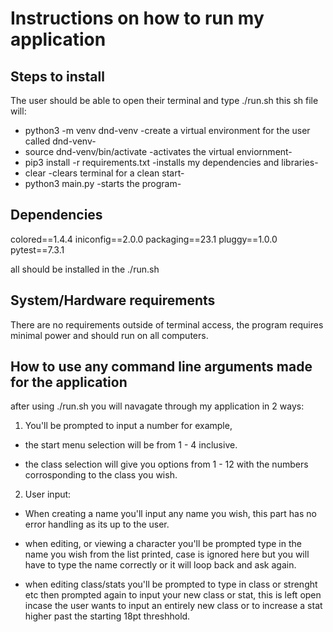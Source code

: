 # Instructions on how to run my application

## Steps to install

The user should be able to open their terminal and type ./run.sh
this sh file will:

- python3 -m venv dnd-venv -create a virtual environment for the user called dnd-venv-
- source dnd-venv/bin/activate -activates the virtual enviornment-
- pip3 install -r requirements.txt -installs my dependencies and libraries-
- clear -clears terminal for a clean start-
- python3 main.py -starts the program-

## Dependencies

colored==1.4.4
iniconfig==2.0.0
packaging==23.1
pluggy==1.0.0
pytest==7.3.1

all should be installed in the ./run.sh

## System/Hardware requirements

There are no requirements outside of terminal access, the program requires minimal power and should run on all computers.

## How to use any command line arguments made for the application

after using ./run.sh you will navagate through my application in 2 ways:

1. You'll be prompted to input a number for example,

- the start menu selection will be from 1 - 4 inclusive.

- the class selection will give you options from 1 - 12 with the numbers corrosponding to the class you wish.

2. User input:

- When creating a name you'll input any name you wish, this part has no error handling as its up to the user.

- when editing, or viewing a character you'll be prompted type in the name you wish from the list printed, case is ignored here but you will have to type the name correctly or it will loop back and ask again.

- when editing class/stats you'll be prompted to type in class or strenght etc then prompted again to input your new class or stat, this is left open incase the user wants to input an entirely new class or to increase a stat higher past the starting 18pt threshhold.
